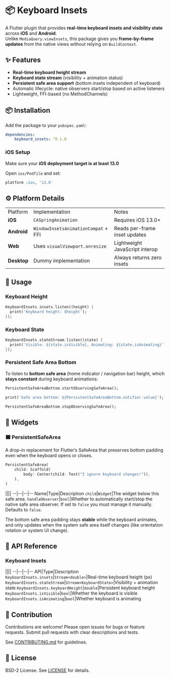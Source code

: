 # 📦 Keyboard Insets

A Flutter plugin that provides **real-time keyboard insets and visibility state** across **iOS** and **Android**.  
Unlike `MediaQuery.viewInsets`, this package gives you **frame-by-frame updates** from the native views without relying on `BuildContext`.


## ✨ Features

-   **Real-time keyboard height stream**
-   **Keyboard state stream** (visibility + animation status)
-   **Persistent safe area support** (bottom insets independent of keyboard)
-   Automatic lifecycle: native observers start/stop based on active listeners
-   Lightweight, FFI-based (no MethodChannels)

## 📦 Installation

Add the package to your `pubspec.yaml`:
```yaml
dependencies:
    keyboard_insets: ^0.1.0
```

### iOS Setup

Make sure your **iOS deployment target is at least 13.0**

Open `ios/Podfile` and set:

```ruby
platform :ios, '13.0'
```

## ⚙️ Platform Details
||||
--|--|--|
Platform|Implementation|Notes
**iOS**|`CASpringAnimation`|Requires iOS 13.0+
**Android**|`WindowInsetsAnimationCompat` + FFI|Reads per-frame inset updates|
**Web**|Uses `visualViewport.onresize`|Lightweight JavaScript interop
**Desktop**|Dummy implementation|Always returns zero insets

## 🚀 Usage

### Keyboard Height
```dart
KeyboardInsets.insets.listen((height) {
  print('Keyboard height: $height');
});
```
### Keyboard State
```dart
KeyboardInsets.stateStream.listen((state) {
  print('Visible: ${state.isVisible}, Animating: ${state.isAnimating}');
});
```

### Persistent Safe Area Bottom

To listen to **bottom safe area** (home indicator / navigation bar) height, which **stays constant** during keyboard animations:

```dart
PersistentSafeAreaBottom.startObservingSafeArea();

print('Safe area bottom: ${PersistentSafeAreaBottom.notifier.value}');

PersistentSafeAreaBottom.stopObservingSafeArea();
```

## 🧱 Widgets

### 🟦 PersistentSafeArea

A drop-in replacement for Flutter’s SafeArea that preserves bottom padding even when the keyboard opens or closes.

```dart
PersistentSafeArea(
	child: Scaffold(
		body: Center(child: Text("I ignore keyboard changes!")),
	),
)
```

||||
--|--|--|--
Name|Type|Description
`child`|`Widget`|The widget below this safe area.
`handleObserver`|`bool`|Whether to automatically start/stop the native safe area observer. If set to `false` you must manage it manually. Defaults to `false`.

The bottom safe area padding stays **stable** while the keyboard animates, and only updates when the system safe area itself changes (like orientation rotation or system UI change).

## 📖 API Reference

### Keyboard Insets

||||
--|--|--|--
API|Type|Description
`KeyboardInsets.insets`|`Stream<double>`|Real-time keyboard height (px)
`KeyboardInsets.stateStream`|`Stream<KeyboardState>`|Visibility + animation state
`KeyboardInsets.keyboardHeight`|`double`|Persistent keyboard height
`KeyboardInsets.isVisible`|`bool`|Whether the keyboard is visible
`KeyboardInsets.isAnimating`|`bool`|Whether keyboard is animating

## 🤝 Contribution
Contributions are welcome! Please open issues for bugs or feature requests. Submit pull requests with clear descriptions and tests.

See [CONTRIBUTING.md](CONTRIBUTING.md) for guidelines.

## 📜 License

BSD-2 License. See [LICENSE](LICENSE) for details.